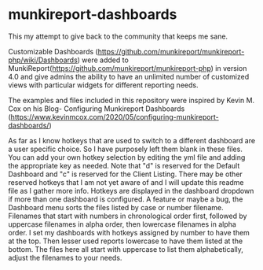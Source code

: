 # munkireport-dashboards
This my attempt to give back to the community that keeps me sane.

Customizable Dashboards (https://github.com/munkireport/munkireport-php/wiki/Dashboards) were added to MunkiReport(https://github.com/munkireport/munkireport-php) in version 4.0 and give admins the ability to have an unlimited number of customized views with particular widgets for different reporting needs.

The examples and files included in this repository were inspired by Kevin M. Cox on his Blog- Configuring Munkireport Dashboards (https://www.kevinmcox.com/2020/05/configuring-munkireport-dashboards/)

As far as I know hotkeys that are used to switch to a different dashboard are a user specific choice. So I have purposely left them blank in these files. You can add your own hotkey selection by editing the yml file and adding the appropriate key as needed. Note that "d" is reserved for the Default Dashboard and "c" is reserved for the Client Listing. There may be other reserved hotkeys that I am not yet aware of and I will update this readme file as I gather more info. Hotkeys are displayed in the dashboard dropdown if more than one dashboard is configured. A feature or maybe a bug, the Dashboard menu sorts the files listed by case or number filename. Filenames that start with numbers in chronological order first, followed by uppercase filenames in alpha order, then lowercase filenames in alpha order. I set my dashboards with hotkeys assigned by number to have them at the top. Then lesser used reports lowercase to have them listed at the bottom. The files here all start with uppercase to list them alphabetically, adjust the filenames to your needs.    
